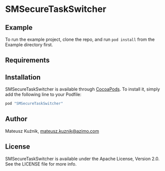 # SMSecureTaskSwitcher

## Example

To run the example project, clone the repo, and run `pod install` from the Example directory first.

## Requirements

## Installation

SMSecureTaskSwitcher is available through [CocoaPods](http://cocoapods.org). To install
it, simply add the following line to your Podfile:

```ruby
pod "SMSecureTaskSwitcher"
```

## Author

Mateusz Kuźnik, mateusz.kuznik@azimo.com

## License

SMSecureTaskSwitcher is available under the Apache License, Version 2.0. See the LICENSE file for more info.
